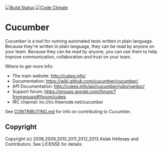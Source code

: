 [![Build Status](https://secure.travis-ci.org/cucumber/cucumber.png)](http://travis-ci.org/cucumber/cucumber) [![Code Climate](https://codeclimate.com/github/cucumber/cucumber.png)](https://codeclimate.com/github/cucumber/cucumber)

# Cucumber

Cucumber is a tool for running automated tests written in plain language. Because they're
written in plain language, they can be read by anyone on your team. Because they can be 
read by anyone, you can use them to help improve communication, collaboration and trust on
your team.

Where to get more info:

  * The main website: http://cukes.info/
  * Documentation: https://wiki.github.com/cucumber/cucumber/
  * API Documentation: http://cukes.info/api/cucumber/ruby/yardoc/
  * Support forum: https://groups.google.com/forum/?fromgroups#!forum/cukes
  * IRC channel: irc://irc.freenode.net/cucumber

See [CONTRIBUTING.md](CONTRIBUTING.md) for info on contributing to Cucumber.

## Copyright

Copyright (c) 2008,2009,2010,2011,2012,2013 Aslak Hellesøy and Contributors. See LICENSE for details.
